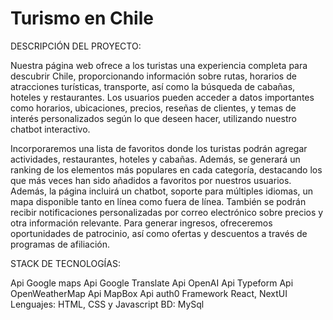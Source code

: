# Turismo en Chile

DESCRIPCIÓN DEL PROYECTO:

Nuestra página web ofrece a los turistas una experiencia completa para descubrir Chile, proporcionando información sobre rutas, horarios de atracciones turísticas, transporte, así como la búsqueda de cabañas, hoteles y restaurantes. Los usuarios pueden acceder a datos importantes como horarios, ubicaciones, precios, reseñas de clientes, y temas de interés personalizados según lo que deseen hacer, utilizando nuestro chatbot interactivo.

Incorporaremos una lista de favoritos donde los turistas podrán agregar actividades, restaurantes, hoteles y cabañas. Además, se generará un ranking de los elementos más populares en cada categoría, destacando los que más veces han sido añadidos a favoritos por nuestros usuarios.
Además, la página incluirá un chatbot, soporte para múltiples idiomas, un mapa disponible tanto en línea como fuera de línea. También se podrán recibir notificaciones personalizadas por correo electrónico sobre precios y otra información relevante.
Para generar ingresos, ofreceremos oportunidades de patrocinio, así como ofertas y descuentos a través de programas de afiliación.



STACK DE TECNOLOGÍAS:

Api Google maps
Api Google Translate
Api OpenAI
Api Typeform
Api OpenWeatherMap
Api MapBox
Api auth0
Framework React, NextUI
Lenguajes: HTML, CSS y Javascript
BD: MySql
